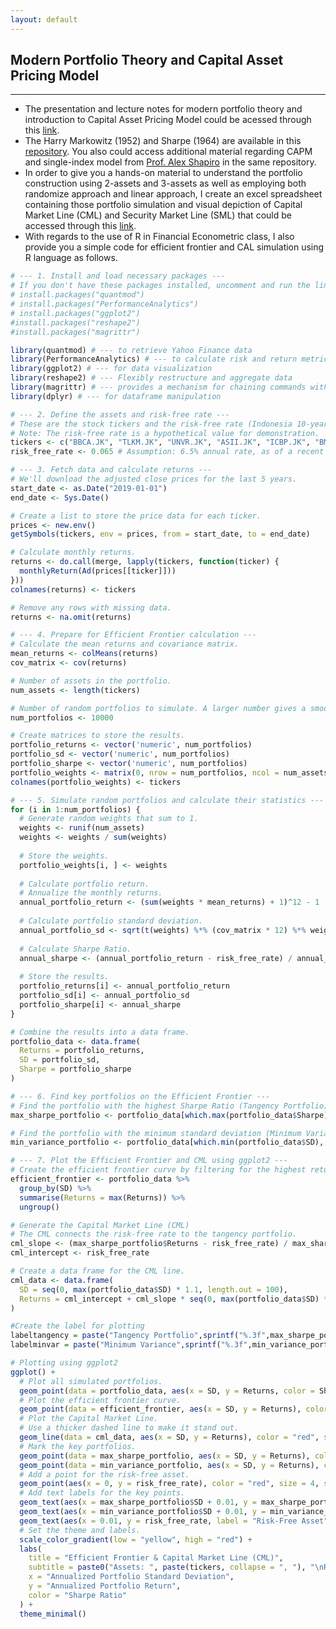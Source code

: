 ```yaml
---
layout: default
---
```


## Modern Portfolio Theory and Capital Asset Pricing Model
------

* The presentation and lecture notes for modern portfolio theory and introduction to Capital Asset Pricing Model could be acessed through this [link](https://iputusukma-book.github.io/fintheory_markowitz_and_sharpeCAPM.pdf).
* The Harry Markowitz (1952) and Sharpe (1964) are available in this [repository](https://s.id/ipsh_fintheory_odd25). You also could access additional material regarding CAPM and single-index model from [Prof. Alex Shapiro](https://pages.stern.nyu.edu/~ashapiro/) in the same repository.
* In order to give you a hands-on material to understand the portfolio construction using 2-assets and 3-assets as well as employing both randomize approach and linear approach, I create an excel spreadsheet containing those portfolio simulation and visual depiction of Capital Market Line (CML) and Security Market Line (SML) that could be accessed through this [link](https://github.com/iputusukma-book/iputusukma-book.github.io/blob/31b6c003c59c395cd7de0ff231147fb7af2ecabe/ipsh_fintheory_asset%20pricing%20in%20excel.xlsx).
* With regards to the use of R in Financial Econometric class, I also provide you a simple code for efficient frontier and CAL simulation using R language as follows.
  
```R
# --- 1. Install and load necessary packages ---
# If you don't have these packages installed, uncomment and run the lines below.
# install.packages("quantmod")
# install.packages("PerformanceAnalytics")
# install.packages("ggplot2")
#install.packages("reshape2")
#install.packages("magrittr")

library(quantmod) # --- to retrieve Yahoo Finance data
library(PerformanceAnalytics) # --- to calculate risk and return metrics
library(ggplot2) # --- for data visualization
library(reshape2) # --- Flexibly restructure and aggregate data 
library(magrittr) # --- provides a mechanism for chaining commands with a new forward-pipe operator, %>%
library(dplyr) # --- for dataframe manipulation

# --- 2. Define the assets and risk-free rate ---
# These are the stock tickers and the risk-free rate (Indonesia 10-year T-bond rate).
# Note: The risk-free rate is a hypothetical value for demonstration.
tickers <- c("BBCA.JK", "TLKM.JK", "UNVR.JK", "ASII.JK", "ICBP.JK", "BMRI.JK", "BRPT.JK", "PGAS.JK", "INDF.JK", "ADRO.JK")
risk_free_rate <- 0.065 # Assumption: 6.5% annual rate, as of a recent market observation.

# --- 3. Fetch data and calculate returns ---
# We'll download the adjusted close prices for the last 5 years.
start_date <- as.Date("2019-01-01")
end_date <- Sys.Date()

# Create a list to store the price data for each ticker.
prices <- new.env()
getSymbols(tickers, env = prices, from = start_date, to = end_date)

# Calculate monthly returns.
returns <- do.call(merge, lapply(tickers, function(ticker) {
  monthlyReturn(Ad(prices[[ticker]]))
}))
colnames(returns) <- tickers

# Remove any rows with missing data.
returns <- na.omit(returns)

# --- 4. Prepare for Efficient Frontier calculation ---
# Calculate the mean returns and covariance matrix.
mean_returns <- colMeans(returns)
cov_matrix <- cov(returns)

# Number of assets in the portfolio.
num_assets <- length(tickers)

# Number of random portfolios to simulate. A larger number gives a smoother curve.
num_portfolios <- 10000

# Create matrices to store the results.
portfolio_returns <- vector('numeric', num_portfolios)
portfolio_sd <- vector('numeric', num_portfolios)
portfolio_sharpe <- vector('numeric', num_portfolios)
portfolio_weights <- matrix(0, nrow = num_portfolios, ncol = num_assets)
colnames(portfolio_weights) <- tickers

# --- 5. Simulate random portfolios and calculate their statistics ---
for (i in 1:num_portfolios) {
  # Generate random weights that sum to 1.
  weights <- runif(num_assets)
  weights <- weights / sum(weights)
  
  # Store the weights.
  portfolio_weights[i, ] <- weights
  
  # Calculate portfolio return.
  # Annualize the monthly returns.
  annual_portfolio_return <- (sum(weights * mean_returns) + 1)^12 - 1
  
  # Calculate portfolio standard deviation.
  annual_portfolio_sd <- sqrt(t(weights) %*% (cov_matrix * 12) %*% weights)
  
  # Calculate Sharpe Ratio.
  annual_sharpe <- (annual_portfolio_return - risk_free_rate) / annual_portfolio_sd
  
  # Store the results.
  portfolio_returns[i] <- annual_portfolio_return
  portfolio_sd[i] <- annual_portfolio_sd
  portfolio_sharpe[i] <- annual_sharpe
}

# Combine the results into a data frame.
portfolio_data <- data.frame(
  Returns = portfolio_returns,
  SD = portfolio_sd,
  Sharpe = portfolio_sharpe
)

# --- 6. Find key portfolios on the Efficient Frontier ---
# Find the portfolio with the highest Sharpe Ratio (Tangency Portfolio).
max_sharpe_portfolio <- portfolio_data[which.max(portfolio_data$Sharpe), ]

# Find the portfolio with the minimum standard deviation (Minimum Variance Portfolio).
min_variance_portfolio <- portfolio_data[which.min(portfolio_data$SD), ]

# --- 7. Plot the Efficient Frontier and CML using ggplot2 ---
# Create the efficient frontier curve by filtering for the highest return for each level of risk.
efficient_frontier <- portfolio_data %>% 
  group_by(SD) %>% 
  summarise(Returns = max(Returns)) %>%
  ungroup()

# Generate the Capital Market Line (CML)
# The CML connects the risk-free rate to the tangency portfolio.
cml_slope <- (max_sharpe_portfolio$Returns - risk_free_rate) / max_sharpe_portfolio$SD
cml_intercept <- risk_free_rate

# Create a data frame for the CML line.
cml_data <- data.frame(
  SD = seq(0, max(portfolio_data$SD) * 1.1, length.out = 100),
  Returns = cml_intercept + cml_slope * seq(0, max(portfolio_data$SD) * 1.1, length.out = 100)
)

#Create the label for plotting
labeltangency = paste("Tangency Portfolio",sprintf("%.3f",max_sharpe_portfolio$SD),",",sprintf("%.3f",max_sharpe_portfolio$Returns))
labelminvar = paste("Minimum Variance",sprintf("%.3f",min_variance_portfolio$SD),",",sprintf("%.3f",min_variance_portfolio$Returns))

# Plotting using ggplot2
ggplot() +
  # Plot all simulated portfolios.
  geom_point(data = portfolio_data, aes(x = SD, y = Returns, color = Sharpe), alpha = 0.5) +
  # Plot the efficient frontier curve.
  geom_point(data = efficient_frontier, aes(x = SD, y = Returns), color = "black", size = 1.2) +
  # Plot the Capital Market Line.
  # Use a thicker dashed line to make it stand out.
  geom_line(data = cml_data, aes(x = SD, y = Returns), color = "red", size = 1, linetype = "dashed") +
  # Mark the key portfolios.
  geom_point(data = max_sharpe_portfolio, aes(x = SD, y = Returns), color = "red", size = 4, shape = 17, show.legend = FALSE) +
  geom_point(data = min_variance_portfolio, aes(x = SD, y = Returns), color = "blue", size = 4, shape = 18, show.legend = FALSE) +
  # Add a point for the risk-free asset.
  geom_point(aes(x = 0, y = risk_free_rate), color = "red", size = 4, shape = 15, show.legend = FALSE) +
  # Add text labels for the key points.
  geom_text(aes(x = max_sharpe_portfolio$SD + 0.01, y = max_sharpe_portfolio$Returns, label = labeltangency), hjust = 0, vjust = 0, size = 4, color = "red") +
  geom_text(aes(x = min_variance_portfolio$SD + 0.01, y = min_variance_portfolio$Returns, label = labelminvar), hjust = 0, vjust = 0, size = 4, color = "blue") +
  geom_text(aes(x = 0.01, y = risk_free_rate, label = "Risk-Free Asset"), hjust = 0, vjust = 0, size = 4, color = "red") +
  # Set the theme and labels.
  scale_color_gradient(low = "yellow", high = "red") +
  labs(
    title = "Efficient Frontier & Capital Market Line (CML)",
    subtitle = paste0("Assets: ", paste(tickers, collapse = ", "), "\nRisk-Free Rate: ", round(risk_free_rate * 100, 2), "%"),
    x = "Annualized Portfolio Standard Deviation",
    y = "Annualized Portfolio Return",
    color = "Sharpe Ratio"
  ) +
  theme_minimal()



```
